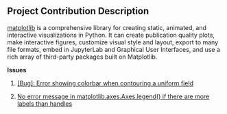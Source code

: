 ## Project Contribution Description
[matplotlib](https://github.com/matplotlib/matplotlib) is a comprehensive library for creating static, animated, and interactive visualizations in Python. 
It can create publication quality plots, make interactive figures, customize visual style and layout, export to many file formats, 
embed in JupyterLab and Graphical User Interfaces, and use a rich array of third-party packages built on Matplotlib.

**Issues** 
1. [[Bug]: Error showing colorbar when contouring a uniform field](https://github.com/matplotlib/matplotlib/issues/23817)  

2. [No error message in matplotlib.axes.Axes.legend() if there are more labels than handles](https://github.com/matplotlib/matplotlib/issues/24050)